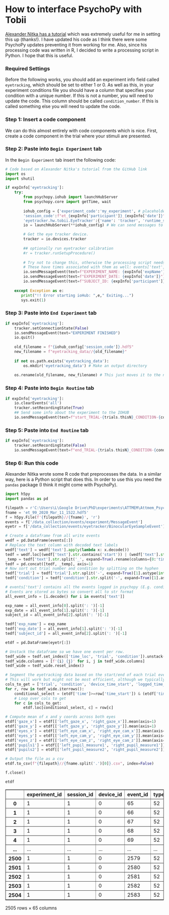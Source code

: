 # How to interface PsychoPy with Tobii

[Alexander Nitka has a tutorial](https://github.com/aleksandernitka/EyeTracking_Tobii_PsychoPy_IOHUB) which was extremely useful for me in setting this up (thanks!). I have updated his code as I think there were some PsychoPy updates preventing it from working for me. Also, since his processing code was written in R, I decided to write a processing script in Python. I hope that this is useful.

### Required Settings

Before the following works, you should add an experiment info field called `eyetracking`, which should be set to either 1 or 0. As well as this, in your experiment conditions file you should have a column that specifies your condition with a unique number. If this is not a number, you will need to update the code. This column should be called `condition_number`. If this is called something else you will need to update the code. 

### Step 1: Insert a code component

We can do this almost entirely with code components which is nice. First, create a code component in the trial where your stimuli are presented.

### Step 2: Paste into `Begin Experiment` tab

In the `Begin Experiment` tab insert the following code:


```python
# Code based on Alexander Nitka's tutorial from the GitHub link
import os
import shutil

if expInfo['eyetracking']:
    try:
        from psychopy.iohub import launchHubServer
        from psychopy.core import getTime, wait
        
        iohub_config = {'experiment_code':'my_experiment', # placeholder to enable file outputting
        'session_code':f"et_{expInfo['participant']}_{expInfo['date']}",
        'eyetracker.hw.tobii.EyeTracker':{'name': 'tracker', 'runtime_settings': {'sampling_rate': 120}}}
        io = launchHubServer(**iohub_config) # We can send messages to io which get stored in the hdf5 file.

        # Get the eye tracker device.
        tracker = io.devices.tracker
        
        ## optionally run eyetracker calibration
        #r = tracker.runSetupProcedure()
        
        # Try not to change this, otherwise the processing script needs updating
        # These have times associated with them as well: events['text'] and events['time']
        io.sendMessageEvent(text=f"EXPERIMENT_NAME: {expInfo['expName']}")
        io.sendMessageEvent(text=f"EXPERIMENT_DATE: {expInfo['date']}")
        io.sendMessageEvent(text=f"SUBJECT_ID: {expInfo['participant']}")
        
    except Exception as e:
       print("!! Error starting ioHub: ",e," Exiting...")
       sys.exit(1)
```

### Step 3: Paste into `End Experiment` tab


```python
if expInfo['eyetracking']:
    tracker.setConnectionState(False)
    io.sendMessageEvent(text="EXPERIMENT FINISHED")
    io.quit()
    
    old_filename = f"{iohub_config['session_code']}.hdf5"
    new_filename = f"eyetracking_data//{old_filename}"
    
    if not os.path.exists('eyetracking_data'):
        os.mkdir('eyetracking_data') # Make an output directory
    
    os.rename(old_filename, new_filename) # This just moves it to the new directory.
```

### Step 4: Paste into `Begin Routine` tab


```python
if expInfo['eyetracking']:
    io.clearEvents('all')
    tracker.setRecordingState(True)
    ## Send some info about the experiment to the IOHUB
    io.sendMessageEvent(text=f"start_TRIAL-{trials.thisN}_CONDITION-{condition_number}") # start of the trial
```

### Step 5: Paste into `End Routine` tab


```python
if expInfo['eyetracking']:
    tracker.setRecordingState(False)
    io.sendMessageEvent(text=f"end_TRIAL-{trials.thisN}_CONDITION-{condition_number}") # end of the trial
```

### Step 6: Run this code

Alexander Nitka wrote some R code that preprocesses the data. In a similar way, here is a Python script that does this. In order to use this you need the `pandas` package (I think it might come with PsychoPy).


```python
import h5py
import pandas as pd

filepath = r'C:\Users\L\Google Drive\PhD\experiments\ATTMEM\Attmem_PsychoPy\eyetracking_data'
fname = 'et_99_2020_Mar_11_1522.hdf5'
f = h5py.File(f'{filepath}//{fname}', 'r')
events = f['/data_collection/events/experiment/MessageEvent']
eyetr = f['/data_collection/events/eyetracker/BinocularEyeSampleEvent']

# Create a dataframe from all write events
wedf = pd.DataFrame(events[:])
# Replace the text column with decoded text labels
wedf['text'] = wedf['text'].apply(lambda x: x.decode())
tedf = wedf.loc[(wedf['text'].str.contains('start')) | (wedf['text'].str.contains('end'))].reset_index(drop=True)
_temp = tedf['text'].str.split('_', expand=True).rename(columns={0:'time_loc', 1:'trial', 2:'condition'})
tedf = pd.concat([tedf, _temp], axis=1)
# Now sort out trial number and condition by splitting on the hyphen
tedf['trial'] = tedf['trial'].str.split('-', expand=True)[1].astype(int)
tedf['condition'] = tedf['condition'].str.split('-', expand=True)[1].astype(int) # if using a condition label then this will give an error - just lose the `.astype(int)`

# events['text'] contains all the events logged in psychopy (E.g. condition nums)
# Events are stored as bytes so convert all to str format
all_event_info = [i.decode() for i in events['text']]

exp_name = all_event_info[0].split(': ')[-1]
exp_date = all_event_info[1].split(': ')[-1]
subject_id = all_event_info[2].split(': ')[-1]

tedf['exp_name'] = exp_name
tedf['exp_date'] = all_event_info[1].split(': ')[-1]
tedf['subject_id'] = all_event_info[2].split(': ')[-1]

etdf = pd.DataFrame(eyetr[:])

# Unstack the dataframe so we have one event per row.
tedf_wide = tedf.set_index(['time_loc', 'trial', 'condition']).unstack(0)
tedf_wide.columns = [f'{i}_{j}' for i, j in tedf_wide.columns]
tedf_wide = tedf_wide.reset_index()

# Segment the eyetracking data based on the start/end of each trial event.
# This will work but might not be most efficient, although we typically won't have too many rows to loop over.
cols_to_get = ['trial', 'condition', 'device_time_start', 'logged_time_start', 'device_time_end', 'logged_time_end', 'time_start', 'time_end']
for r, row in tedf_wide.iterrows():
    conditional_select = (etdf['time']>=row['time_start']) & (etdf['time']<=row['time_end'])
    # Loop over cols to get
    for c in cols_to_get:
        etdf.loc[conditional_select, c] = row[c]

# Compute mean of x and y coords across both eyes
etdf['gaze_x'] = etdf[['left_gaze_x', 'right_gaze_x']].mean(axis=1)
etdf['gaze_y'] = etdf[['left_gaze_y', 'right_gaze_y']].mean(axis=1)
etdf['eyes_x'] = etdf[['left_eye_cam_x', 'right_eye_cam_x']].mean(axis=1)
etdf['eyes_y'] = etdf[['left_eye_cam_y', 'right_eye_cam_y']].mean(axis=1)
etdf['eyes_z'] = etdf[['left_eye_cam_z', 'right_eye_cam_z']].mean(axis=1)
etdf['pupils1'] = etdf[['left_pupil_measure1', 'right_pupil_measure1']].mean(axis=1)
etdf['pupils2'] = etdf[['left_pupil_measure2', 'right_pupil_measure2']].mean(axis=1)

# Output the file as a csv
etdf.to_csv(f"{filepath}//{fname.split('.')[0]}.csv", index=False)

f.close()
```


```python
etdf
```




<div>
<style scoped>
    .dataframe tbody tr th:only-of-type {
        vertical-align: middle;
    }

    .dataframe tbody tr th {
        vertical-align: top;
    }

    .dataframe thead th {
        text-align: right;
    }
</style>
<table border="1" class="dataframe">
  <thead>
    <tr style="text-align: right;">
      <th></th>
      <th>experiment_id</th>
      <th>session_id</th>
      <th>device_id</th>
      <th>event_id</th>
      <th>type</th>
      <th>device_time</th>
      <th>logged_time</th>
      <th>time</th>
      <th>confidence_interval</th>
      <th>delay</th>
      <th>...</th>
      <th>logged_time_end</th>
      <th>time_start</th>
      <th>time_end</th>
      <th>gaze_x</th>
      <th>gaze_y</th>
      <th>eyes_x</th>
      <th>eyes_y</th>
      <th>eyes_z</th>
      <th>pupils1</th>
      <th>pupils2</th>
    </tr>
  </thead>
  <tbody>
    <tr>
      <th>0</th>
      <td>1</td>
      <td>1</td>
      <td>0</td>
      <td>65</td>
      <td>52</td>
      <td>1.152367e+12</td>
      <td>14.182478</td>
      <td>14.168915</td>
      <td>0.0</td>
      <td>0.013563</td>
      <td>...</td>
      <td>20.189254</td>
      <td>13.805807</td>
      <td>20.189104</td>
      <td>-162.941666</td>
      <td>-96.425110</td>
      <td>0.623075</td>
      <td>0.381974</td>
      <td>0.348952</td>
      <td>-1.000000</td>
      <td>0.0</td>
    </tr>
    <tr>
      <th>1</th>
      <td>1</td>
      <td>1</td>
      <td>0</td>
      <td>66</td>
      <td>52</td>
      <td>1.152367e+12</td>
      <td>14.185055</td>
      <td>14.177663</td>
      <td>0.0</td>
      <td>0.007392</td>
      <td>...</td>
      <td>20.189254</td>
      <td>13.805807</td>
      <td>20.189104</td>
      <td>NaN</td>
      <td>NaN</td>
      <td>NaN</td>
      <td>NaN</td>
      <td>NaN</td>
      <td>NaN</td>
      <td>0.0</td>
    </tr>
    <tr>
      <th>2</th>
      <td>1</td>
      <td>1</td>
      <td>0</td>
      <td>67</td>
      <td>52</td>
      <td>1.152367e+12</td>
      <td>14.192105</td>
      <td>14.185805</td>
      <td>0.0</td>
      <td>0.006300</td>
      <td>...</td>
      <td>20.189254</td>
      <td>13.805807</td>
      <td>20.189104</td>
      <td>NaN</td>
      <td>NaN</td>
      <td>NaN</td>
      <td>NaN</td>
      <td>NaN</td>
      <td>NaN</td>
      <td>0.0</td>
    </tr>
    <tr>
      <th>3</th>
      <td>1</td>
      <td>1</td>
      <td>0</td>
      <td>68</td>
      <td>52</td>
      <td>1.152367e+12</td>
      <td>14.204327</td>
      <td>14.194054</td>
      <td>0.0</td>
      <td>0.010273</td>
      <td>...</td>
      <td>20.189254</td>
      <td>13.805807</td>
      <td>20.189104</td>
      <td>-123.767166</td>
      <td>-3.505046</td>
      <td>0.621213</td>
      <td>0.381383</td>
      <td>0.530113</td>
      <td>-1.000000</td>
      <td>0.0</td>
    </tr>
    <tr>
      <th>4</th>
      <td>1</td>
      <td>1</td>
      <td>0</td>
      <td>69</td>
      <td>52</td>
      <td>1.152367e+12</td>
      <td>14.211650</td>
      <td>14.202451</td>
      <td>0.0</td>
      <td>0.009199</td>
      <td>...</td>
      <td>20.189254</td>
      <td>13.805807</td>
      <td>20.189104</td>
      <td>-117.420387</td>
      <td>-46.732365</td>
      <td>0.621200</td>
      <td>0.381337</td>
      <td>0.530228</td>
      <td>3.078796</td>
      <td>0.0</td>
    </tr>
    <tr>
      <th>...</th>
      <td>...</td>
      <td>...</td>
      <td>...</td>
      <td>...</td>
      <td>...</td>
      <td>...</td>
      <td>...</td>
      <td>...</td>
      <td>...</td>
      <td>...</td>
      <td>...</td>
      <td>...</td>
      <td>...</td>
      <td>...</td>
      <td>...</td>
      <td>...</td>
      <td>...</td>
      <td>...</td>
      <td>...</td>
      <td>...</td>
      <td>...</td>
    </tr>
    <tr>
      <th>2500</th>
      <td>1</td>
      <td>1</td>
      <td>0</td>
      <td>2579</td>
      <td>52</td>
      <td>1.152390e+12</td>
      <td>37.699714</td>
      <td>37.689376</td>
      <td>0.0</td>
      <td>0.010338</td>
      <td>...</td>
      <td>37.734314</td>
      <td>32.724899</td>
      <td>37.734092</td>
      <td>20.607258</td>
      <td>-31.048328</td>
      <td>0.548459</td>
      <td>0.390005</td>
      <td>0.535358</td>
      <td>-1.000000</td>
      <td>0.0</td>
    </tr>
    <tr>
      <th>2501</th>
      <td>1</td>
      <td>1</td>
      <td>0</td>
      <td>2580</td>
      <td>52</td>
      <td>1.152390e+12</td>
      <td>37.707752</td>
      <td>37.697214</td>
      <td>0.0</td>
      <td>0.010538</td>
      <td>...</td>
      <td>37.734314</td>
      <td>32.724899</td>
      <td>37.734092</td>
      <td>21.896584</td>
      <td>-34.358776</td>
      <td>0.548560</td>
      <td>0.390127</td>
      <td>0.535537</td>
      <td>-1.000000</td>
      <td>0.0</td>
    </tr>
    <tr>
      <th>2502</th>
      <td>1</td>
      <td>1</td>
      <td>0</td>
      <td>2581</td>
      <td>52</td>
      <td>1.152390e+12</td>
      <td>37.716567</td>
      <td>37.705191</td>
      <td>0.0</td>
      <td>0.011376</td>
      <td>...</td>
      <td>37.734314</td>
      <td>32.724899</td>
      <td>37.734092</td>
      <td>7.449989</td>
      <td>-49.349129</td>
      <td>0.548501</td>
      <td>0.390129</td>
      <td>0.535794</td>
      <td>2.755959</td>
      <td>0.0</td>
    </tr>
    <tr>
      <th>2503</th>
      <td>1</td>
      <td>1</td>
      <td>0</td>
      <td>2582</td>
      <td>52</td>
      <td>1.152390e+12</td>
      <td>37.724026</td>
      <td>37.713557</td>
      <td>0.0</td>
      <td>0.010469</td>
      <td>...</td>
      <td>37.734314</td>
      <td>32.724899</td>
      <td>37.734092</td>
      <td>12.601379</td>
      <td>-53.369961</td>
      <td>0.548470</td>
      <td>0.390153</td>
      <td>0.535741</td>
      <td>-1.000000</td>
      <td>0.0</td>
    </tr>
    <tr>
      <th>2504</th>
      <td>1</td>
      <td>1</td>
      <td>0</td>
      <td>2583</td>
      <td>52</td>
      <td>1.152390e+12</td>
      <td>37.732795</td>
      <td>37.722064</td>
      <td>0.0</td>
      <td>0.010731</td>
      <td>...</td>
      <td>37.734314</td>
      <td>32.724899</td>
      <td>37.734092</td>
      <td>19.575317</td>
      <td>-23.043770</td>
      <td>0.548581</td>
      <td>0.390243</td>
      <td>0.535838</td>
      <td>-1.000000</td>
      <td>0.0</td>
    </tr>
  </tbody>
</table>
<p>2505 rows × 65 columns</p>
</div>


